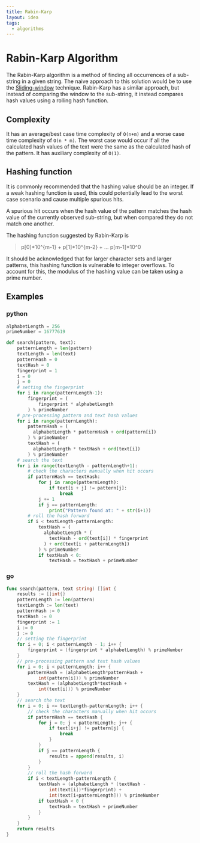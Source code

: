 ```yaml
---
title: Rabin-Karp
layout: idea
tags:
  - algorithms
---
```


# Rabin-Karp Algorithm

The Rabin-Karp algorithm is a method of finding all occurrences of a sub-string
in a given string. The naive approach to this solution would be to use the
[Sliding-window](/computer-engineering/Sliding-window) technique. Rabin-Karp has a similar
approach, but instead of comparing the window to the sub-string, it instead
compares hash values using a rolling hash function.

## Complexity

It has an average/best case time complexity of `O(n+m)` and a worse case time
complexity of `O(n * m)`. The worst case would occur if all the calculated hash
values of the text were the same as the calculated hash of the pattern. It has
auxiliary complexity of `O(1)`.

## Hashing function

It is commonly recommended that the hashing value should be an integer. If a
weak hashing function is used, this could potentially lead to the worst case
scenario and cause multiple spurious hits.

A spurious hit occurs when the hash value of the pattern matches the hash value
of the currently observed sub-string, but when compared they do not match one
another.

The hashing function suggested by Rabin-Karp is
> p[0]*10^{m-1} + p[1]*10^{m-2} + ... p[m-1]*10^0

It should be acknowledged that for larger character sets and larger patterns,
this hashing function is vulnerable to integer overflows. To account for this,
the modulus of the hashing value can be taken using a prime number.

## Examples

### python

```python
alphabetLength = 256
primeNumber = 16777619

def search(pattern, text):
    patternLength = len(pattern)
    textLength = len(text)
    patternHash = 0
    textHash = 0
    fingerprint = 1
    i = 0
    j = 0
    # setting the fingerprint
    for i in range(patternLength-1):
        fingerprint = (
            fingerprint * alphabetLength
        ) % primeNumber
    # pre-processing pattern and text hash values
    for i in range(patternLength):
        patternHash = (
          alphabetLength * patternHash + ord(pattern[i])
        ) % primeNumber
        textHash = (
          alphabetLength * textHash + ord(text[i])
        ) % primeNumber
    # search the text
    for i in range(textLength - patternLength+1):
        # check the characters manually when hit occurs
        if patternHash == textHash:
            for j in range(patternLength):
                if text[i + j] != pattern[j]:
                    break
            j += 1
            if j == patternLength:
                print("Pattern found at: " + str(i+1))
        # roll the hash forward
        if i < textLength-patternLength:
            textHash = (
              alphabetLength * (
                textHash - ord(text[i]) * fingerprint
              ) + ord(text[i + patternLength])
            ) % primeNumber
            if textHash < 0:
                textHash = textHash + primeNumber
```

### go

```go
func search(pattern, text string) []int {
	results := []int{}
	patternLength := len(pattern)
	textLength := len(text)
	patternHash := 0
	textHash := 0
	fingerprint := 1
	i := 0
	j := 0
	// setting the fingerprint
	for i = 0; i < patternLength - 1; i++ {
		fingerprint = (fingerprint * alphabetLength) % primeNumber
	}
	// pre-processing pattern and text hash values
	for i = 0; i < patternLength; i++ {
		patternHash = (alphabetLength*patternHash +
			int(pattern[i])) % primeNumber
		textHash = (alphabetLength*textHash +
			int(text[i])) % primeNumber
	}
	// search the text
	for i = 0; i <= textLength-patternLength; i++ {
		// check the characters manually when hit occurs
		if patternHash == textHash {
			for j = 0; j < patternLength; j++ {
				if text[i+j] != pattern[j] {
					break
				}
			}
			if j == patternLength {
				results = append(results, i)
			}
		}
		// roll the hash forward
		if i < textLength-patternLength {
			textHash = (alphabetLength * (textHash -
				int(text[i])*fingerprint) +
				int(text[i+patternLength])) % primeNumber
			if textHash < 0 {
				textHash = textHash + primeNumber
			}
		}
	}
	return results
}
```
